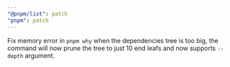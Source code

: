 ```yaml
---
"@pnpm/list": patch
"pnpm": patch
---
```


Fix memory error in `pnpm why` when the dependencies tree is too big, the command will now prune the tree to just 10 end leafs and now supports `--depth` argument.
